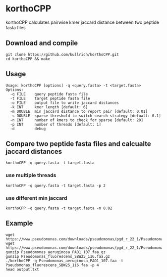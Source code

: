 # korthoCPP
korthoCPP calculates pairwise kmer jaccard distance between two peptide fasta files

## Download and compile

```
git clone https://github.com/kullrich/korthoCPP.git
cd korthoCPP && make
```

## Usage

```
Usage: korthoCPP [options] -q <query.fasta> -t <target.fasta>
Options:
  -q FILE    query peptide fasta file
  -t FILE    target peptide fasta file
  -o FILE    output file to write jaccard distances
  -k INT     kmer length [default: 6]
  -m DOUBLE  min jaccard distance to report pair [default: 0.01]
  -s DOUBLE  sparse threshold to switch search strategy [defualt: 0.1]
  -n INT     number of kmers to check for sparse [default: 20]
  -p INT     number of threads [default: 1]
  -d         debug
```

## Compare two peptide fasta files and calcualte jaccard distances

```
korthoCPP -q query.fasta -t target.fasta
```

### use multiple threads

```
korthoCPP -q query.fasta -t target.fasta -p 2
```

### use different min jaccard

```
korthoCPP -q query.fasta -t target.fasta -m 0.02
```

## Example

```
wget https://www.pseudomonas.com/downloads/pseudomonas/pgd_r_22_1/Pseudomonas_aeruginosa_PAO1_107/Pseudomonas_aeruginosa_PAO1_107.faa.gz
wget https://www.pseudomonas.com/downloads/pseudomonas/pgd_r_22_1/Pseudomonas_fluorescens_SBW25_116/Pseudomonas_fluorescens_SBW25_116.faa.gz
gunzip Pseudomonas_aeruginosa_PAO1_107.faa.gz
gunzip Pseudomonas_fluorescens_SBW25_116.faa.gz
./korthoCPP -q Pseudomonas_aeruginosa_PAO1_107.faa -t Pseudomonas_fluorescens_SBW25_116.faa -p 4
head output.txt
```
```
